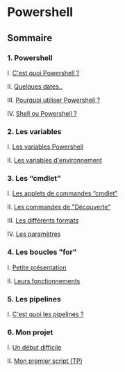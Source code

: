 # Powershell
## Sommaire 
### 1. Powershell
I. [C'est quoi Powershell ?](https://github.com/EnzoooPNT/Powershell/blob/main/histoire.md)

II. [Quelques dates..](https://github.com/EnzoooPNT/Powershell/blob/main/dates.md)

III. [Pourquoi utiliser Powershell ?](https://github.com/EnzoooPNT/Powershell/blob/main/utilisation.md)

IV. [Shell ou Powershell ?](https://github.com/EnzoooPNT/Powershell/blob/main/ShellPowershell.md)

### 2. Les variables
I. [Les variables Powershell](https://github.com/EnzoooPNT/Powershell/blob/main/LesVariables.md)

II. [Les variables d'environnement ](https://github.com/EnzoooPNT/Powershell/blob/main/variables%20d'environnements.md)

### 3. Les “cmdlet”
I. [Les applets de commandes “cmdlet”](https://github.com/EnzoooPNT/Powershell/blob/main/Lesappletsdecommandescmdlet.md)

II. [Les commandes de "Découverte"](https://github.com/EnzoooPNT/Powershell/blob/main/commandesDécouverte.md)

III. [Les différents formats](https://github.com/EnzoooPNT/Powershell/blob/main/Formatcmdlet.md)

IV. [Les paramètres](https://github.com/EnzoooPNT/Powershell/blob/main/paramètrecmdlet.md)

### 4. Les boucles "for"

I. [Petite présentation](https://github.com/EnzoooPNT/Powershell/blob/main/PetitePrésentation.md)

II. [Leurs fonctionnements](https://github.com/EnzoooPNT/Powershell/blob/main/fonctionnementbouclesfor.md)

### 5. Les pipelines

I. [C'est quoi les pipelines ?](https://github.com/EnzoooPNT/Powershell/blob/main/lespipelineC'estquoi.md)

### 6. Mon projet
I. [Un début difficile](https://github.com/EnzoooPNT/Powershell/blob/main/DébutDifficile.md)

II. [Mon premier script (TP)](https://github.com/EnzoooPNT/Powershell/blob/main/directives.md)
